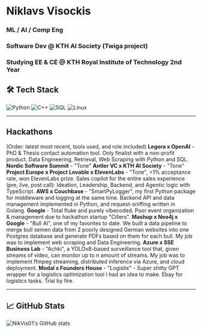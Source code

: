 # Niklavs Visockis
### ML / AI / Comp Eng  
### Software Dev @ KTH AI Society (Twiga project)  
### Studying EE & CE @ KTH Royal Institute of Technology 2nd Year

## 🛠 Tech Stack
![Python](https://img.shields.io/badge/Python-3776AB?logo=python&logoColor=white)
![C++](https://img.shields.io/badge/C++-00599C?logo=c%2B%2B&logoColor=white)
![SQL](https://img.shields.io/badge/SQL-336791?logo=postgresql&logoColor=white)
![Linux](https://img.shields.io/badge/Linux-FCC624?logo=linux&logoColor=white)

---

## Hackathons
(Order: latest most recent, tools used, and role included)
**Legora x OpenAI** - PhD & Thesis contact automation tool. Only finalist with a non-profit product. Data Engineering, Retrieval, Web Scraping with Python and SQL.
**Nordic Software Summit** - "Tone"
**Antler VC x KTH AI Society** - "Tone"
**Project Europe x Project Lovable x ElevenLabs** - "Tone", <1% acceptance rate, won ElevenLabs prize. Sales copilot for the entire sales experience (pre, live, post call): Ideation, Leadership, Backend, and Agentic logic with TypeScript.
**AWS x Couchbase** - "SmartPyLogger", my first Python package for middleware and logging at the same time. Backend API and data management implemented in Python, and request-sniffing written in Golang. 
**Google** - Total fluke and purely vibecoded. Poor event organization & management due to hackathon startup "Cillers".
**Mashup x Neo4j x Google** - "Bull AI", one of my favorites to date. We built a data pipeline to merge bull semen data from 2 poorly designed German websites into one Postgres database and generate PDFs based on them for each bull. My job was to implement web scraping and Data Engineering.
**Azure x SSE Business Lab** - "Achki", a YOLOv8-based surveillance tool that, given streams of video, can monitor up to n amount of streams. My job was to implement ffmpeg streaming, distributed inference via Azure, and cloud deployment. 
**Modal x Founders House** - "Logistix" - Super shitty GPT wrapper for a logistics optimization tool I had an idea to make. Ebay for logistics tasks. Trial by fire. 

---

## 📈 GitHub Stats
![NikVis01's GitHub stats](https://github-readme-stats.)
